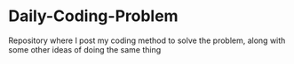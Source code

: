 # Daily-Coding-Problem
Repository where I post my coding method to solve the problem, along with some other ideas of doing the same thing
